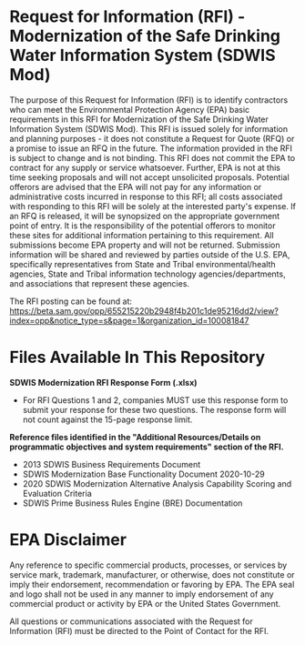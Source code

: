 # Request for Information (RFI) - Modernization of the Safe Drinking Water Information System (SDWIS Mod) 
The purpose of this Request for Information (RFI) is to identify contractors who can meet the Environmental Protection Agency (EPA) basic requirements in this RFI for Modernization of the Safe Drinking Water Information System (SDWIS Mod). 
This RFI is issued solely for information and planning purposes - it does not constitute a Request for Quote (RFQ) or a promise to issue an RFQ in the future. The information provided in the RFI is subject to change and is not binding. This RFI does not commit the EPA to contract for any supply or service whatsoever. Further, EPA is not at this time seeking proposals and will not accept unsolicited proposals. Potential offerors are advised that the EPA will not pay for any information or administrative costs incurred in response to this RFI; all costs associated with responding to this RFI will be solely at the interested party's expense. If an RFQ is released, it will be synopsized on the appropriate government point of entry. It is the responsibility of the potential offerors to monitor these sites for additional information pertaining to this requirement. All submissions become EPA property and will not be returned. Submission information will be shared and reviewed by parties outside of the U.S. EPA, specifically representatives from State and Tribal environmental/health agencies, State and Tribal information technology agencies/departments, and associations that represent these agencies. 



The RFI posting can be found at: https://beta.sam.gov/opp/655215220b2948f4b201c1de95216dd2/view?index=opp&notice_type=s&page=1&organization_id=100081847

# Files Available In This Repository
**SDWIS Modernization RFI Response Form (.xlsx)**
- For RFI Questions 1 and 2, companies MUST use this response form to submit your response for these two questions. The response form will not count against the 15-page response limit.

**Reference files identified in the "Additional Resources/Details on programmatic objectives and system requirements" section of the RFI.**
- 2013 SDWIS Business Requirements Document
- SDWIS Modernization Base Functionality Document 2020-10-29
- 2020 SDWIS Modernization Alternative Analysis Capability Scoring and Evaluation Criteria
- SDWIS Prime Business Rules Engine (BRE) Documentation

# EPA Disclaimer 
Any reference to specific commercial products, processes, or services by service mark, trademark, manufacturer, or otherwise, does not constitute or imply their endorsement, recommendation or favoring by EPA. The EPA seal and logo shall not be used in any manner to imply endorsement of any commercial product or activity by EPA or the United States Government.

All questions or communications associated with the Request for Information (RFI) must be directed to the Point of Contact for the RFI. 

